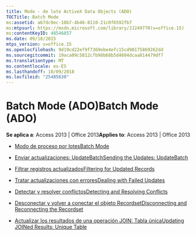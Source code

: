```yaml
---
title: Modo - de lote ActiveX Data Objects (ADO)
TOCTitle: Batch Mode
ms:assetid: a67dc9ec-10b7-4b46-8110-21c0f6592fb7
ms:mtpsurl: https://msdn.microsoft.com/library/JJ249770(v=office.15)
ms:contentKeyID: 48546857
ms.date: 09/18/2015
mtps_version: v=office.15
ms.openlocfilehash: 9d19cd22ef9f7369ebe4efc15cd90175869262dd
ms.sourcegitcommit: 19aca09c5812cfb98b68b5d4604dcaa814479df7
ms.translationtype: MT
ms.contentlocale: es-ES
ms.lasthandoff: 10/09/2018
ms.locfileid: "25485630"
---
```

# <a name="batch-mode-ado"></a><span data-ttu-id="cb65f-102">Batch Mode (ADO)</span><span class="sxs-lookup"><span data-stu-id="cb65f-102">Batch Mode (ADO)</span></span>


<span data-ttu-id="cb65f-103">**Se aplica a**: Access 2013 | Office 2013</span><span class="sxs-lookup"><span data-stu-id="cb65f-103">**Applies to**: Access 2013 | Office 2013</span></span>



  - [<span data-ttu-id="cb65f-104">Modo de proceso por lotes</span><span class="sxs-lookup"><span data-stu-id="cb65f-104">Batch Mode</span></span>](batch-mode.md)

  - [<span data-ttu-id="cb65f-105">Enviar actualizaciones: UpdateBatch</span><span class="sxs-lookup"><span data-stu-id="cb65f-105">Sending the Updates: UpdateBatch</span></span>](sending-the-updates-updatebatch.md)

  - [<span data-ttu-id="cb65f-106">Filtrar registros actualizados</span><span class="sxs-lookup"><span data-stu-id="cb65f-106">Filtering for Updated Records</span></span>](filtering-for-updated-records.md)

  - [<span data-ttu-id="cb65f-107">Tratar actualizaciones con errores</span><span class="sxs-lookup"><span data-stu-id="cb65f-107">Dealing with Failed Updates</span></span>](dealing-with-failed-updates.md)

  - [<span data-ttu-id="cb65f-108">Detectar y resolver conflictos</span><span class="sxs-lookup"><span data-stu-id="cb65f-108">Detecting and Resolving Conflicts</span></span>](detecting-and-resolving-conflicts.md)

  - [<span data-ttu-id="cb65f-109">Desconectar y volver a conectar el objeto Recordset</span><span class="sxs-lookup"><span data-stu-id="cb65f-109">Disconnecting and Reconnecting the Recordset</span></span>](disconnecting-and-reconnecting-the-recordset.md)

  - [<span data-ttu-id="cb65f-110">Actualizar los resultados de una operación JOIN: Tabla única</span><span class="sxs-lookup"><span data-stu-id="cb65f-110">Updating JOINed Results: Unique Table</span></span>](updating-joined-results-unique-table.md)

